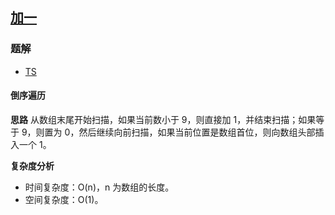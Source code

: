 ## [加一](https://leetcode.cn/problems/plus-one/)
### 题解
+ [TS](../../ts/128/66.ts)

#### 倒序遍历
**思路**
从数组末尾开始扫描，如果当前数小于 9，则直接加 1，并结束扫描；如果等于 9，则置为 0，然后继续向前扫描，如果当前位置是数组首位，则向数组头部插入一个 1。

**复杂度分析**
+ 时间复杂度：O(n)，n 为数组的长度。
+ 空间复杂度：O(1)。